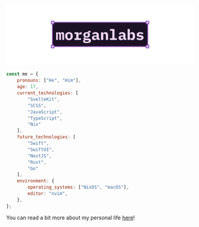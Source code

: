 [![GitHub Profile README banner that reads "morganlabs"](./.github/assets/banner.png)](https://morganlabs.dev)

```js
const me = {
    pronouns: ["He", "Him"],
    age: 17,
    current_technologies: [
        "SvelteKit",
        "SCSS",
        "JavaScript",
        "TypeScript",
        "Nix"
    ],
    future_technologies: [
        "Swift",
        "SwiftUI",
        "NextJS",
        "Rust",
        "Go"
    ],
    environment: {
        operating_systems: ["NixOS", "macOS"],
        editor: "nvim",
    },
};
```

You can read a bit more about my personal life [here](./ABOUT_ME.md)!
